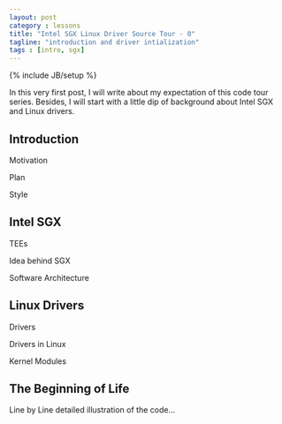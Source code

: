 ```yaml
---
layout: post
category : lessons
title: "Intel SGX Linux Driver Source Tour - 0"
tagline: "introduction and driver intialization"
tags : [intro, sgx]
---
```

{% include JB/setup %}

In this very first post, I will write about my expectation of this code tour series. Besides, I will start with a little dip of background about Intel SGX and Linux drivers.

## Introduction

Motivation

Plan

Style

## Intel SGX

TEEs

Idea behind SGX

Software Architecture

## Linux Drivers

Drivers

Drivers in Linux

Kernel Modules

## The Beginning of Life

Line by Line detailed illustration of the code...